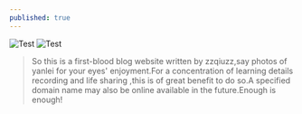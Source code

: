 ```yaml
---
published: true
---
```


![Test](/blog/img/2.jpg "Test")
![Test](/blog/img/3.jpg "Test")
>So this is a first-blood blog website written by zzqiuzz,say photos of yanlei for your eyes' enjoyment.For a concentration of learning details recording and life sharing ,this is of great benefit to do so.A specified domain name may also be online available in the future.Enough is enough!

